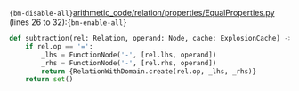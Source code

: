 `{bm-disable-all}`[arithmetic_code/relation/properties/EqualProperties.py](arithmetic_code/relation/properties/EqualProperties.py) (lines 26 to 32):`{bm-enable-all}`

```python
def subtraction(rel: Relation, operand: Node, cache: ExplosionCache) -> set[RelationWithDomain]:
    if rel.op == '=':
        _lhs = FunctionNode('-', [rel.lhs, operand])
        _rhs = FunctionNode('-', [rel.rhs, operand])
        return {RelationWithDomain.create(rel.op, _lhs, _rhs)}
    return set()
```
